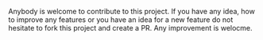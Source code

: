 Anybody is welcome to contribute to this project. If you have any idea, how to improve any
features or you have an idea for a new feature do not hesitate to fork this project
and create a PR. Any improvement is welocme.
